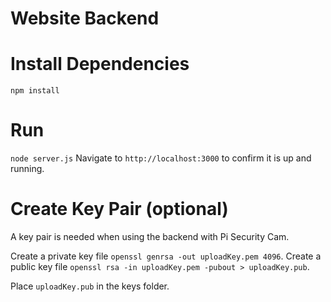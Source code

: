 # Website Backend

# Install Dependencies
`npm install`

# Run
`node server.js`
Navigate to `http://localhost:3000` to confirm it is up and running.

# Create Key Pair (optional)
A key pair is needed when using the backend with Pi Security Cam.

Create a private key file `openssl genrsa -out uploadKey.pem 4096`. Create a public key file `openssl rsa -in uploadKey.pem -pubout > uploadKey.pub`.    

Place `uploadKey.pub` in the keys folder.
